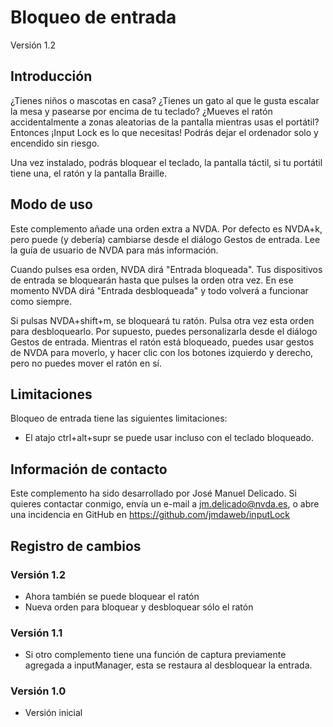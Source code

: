 # Bloqueo de entrada
Versión 1.2

## Introducción

¿Tienes niños o mascotas en casa? ¿Tienes un gato al que le gusta escalar la mesa y pasearse por encima de tu teclado? ¿Mueves el ratón accidentalmente a zonas aleatorias de la pantalla mientras usas el portátil? Entonces ¡Input Lock es lo que necesitas! Podrás dejar el ordenador solo y encendido sin riesgo.

Una vez instalado, podrás bloquear el teclado, la pantalla táctil, si tu portátil tiene una, el ratón y la pantalla Braille.

## Modo de uso

Este complemento añade una orden extra a NVDA. Por defecto es NVDA+k, pero puede (y debería) cambiarse desde el diálogo Gestos de entrada. Lee la guía de usuario de NVDA para más información.

Cuando pulses esa orden, NVDA dirá "Entrada bloqueada". Tus dispositivos de entrada se bloquearán hasta que pulses la orden otra vez. En ese momento NVDA dirá "Entrada desbloqueada" y todo volverá a funcionar como siempre.

Si pulsas NVDA+shift+m, se bloqueará tu ratón. Pulsa otra vez esta orden para desbloquearlo. Por supuesto, puedes personalizarla desde el diálogo Gestos de entrada. Mientras el ratón está bloqueado, puedes usar gestos de NVDA para moverlo, y hacer clic con los botones izquierdo y derecho, pero no puedes mover el ratón en sí.

## Limitaciones

Bloqueo de entrada tiene las siguientes limitaciones:

* El atajo ctrl+alt+supr se puede usar incluso con el teclado bloqueado.

## Información de contacto

Este complemento ha sido desarrollado por José Manuel Delicado. Si quieres contactar conmigo, envía un e-mail a jm.delicado@nvda.es, o abre una incidencia en GitHub en https://github.com/jmdaweb/inputLock

## Registro de cambios

### Versión 1.2

* Ahora también se puede bloquear el ratón
* Nueva orden para bloquear y desbloquear sólo el ratón

### Versión 1.1

* Si otro complemento tiene una función de captura previamente agregada a inputManager, esta se restaura al desbloquear la entrada.

### Versión 1.0

* Versión inicial

